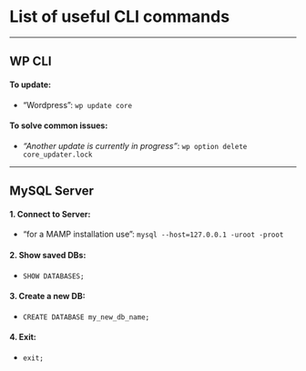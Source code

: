 # List of useful CLI commands

---

## WP CLI

#### To update: 
- “Wordpress”: `wp update core`

#### To solve common issues:
- _“Another update is currently in progress”_: `wp option delete core_updater.lock`

---

## MySQL Server

#### 1. Connect to Server:
- “for a MAMP installation use”: `mysql --host=127.0.0.1 -uroot -proot`

#### 2. Show saved DBs:
- `SHOW DATABASES;`

#### 3. Create a new DB:
- `CREATE DATABASE my_new_db_name;`

#### 4. Exit:
- `exit;`

